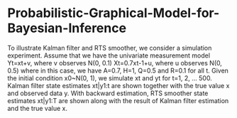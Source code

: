 # Probabilistic-Graphical-Model-for-Bayesian-Inference
To illustrate Kalman filter and RTS smoother, we consider a simulation experiment. Assume that we have the univariate measurement model
Yt=xt+v, where v observes N(0, 0.1) 
Xt=0.7xt-1+u, where u observes N(0, 0.5)
where in this case, we have A=0.7, H=1, Q=0.5 and R=0.1 for all t. Given the initial condition x0~N(0, 1), we simulate xt and yt for t=1, 2, ... 500. Kalman filter state estimates xt|y1:t are shown together with the true value x and observed data y. With backward estimation, RTS smoother state estimates xt|y1:T are shown along with the result of Kalman filter estimation and the true value x.
